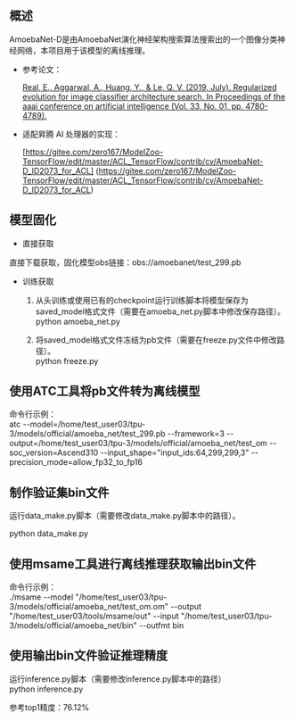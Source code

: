 <h2 id="概述.md">概述</h2>

AmoebaNet-D是由AmoebaNet演化神经架构搜索算法搜索出的一个图像分类神经网络，本项目用于该模型的离线推理。

- 参考论文：

    [Real, E., Aggarwal, A., Huang, Y., & Le, Q. V. (2019, July). Regularized evolution for image classifier architecture search. In Proceedings of the aaai conference on artificial intelligence (Vol. 33, No. 01, pp. 4780-4789).](https://arxiv.org/pdf/1802.01548.pdf) 


- 适配昇腾 AI 处理器的实现：
  
  [https://gitee.com/zero167/ModelZoo-TensorFlow/edit/master/ACL_TensorFlow/contrib/cv/AmoebaNet-D_ID2073_for_ACL]
(https://gitee.com/zero167/ModelZoo-TensorFlow/edit/master/ACL_TensorFlow/contrib/cv/AmoebaNet-D_ID2073_for_ACL)      



## 模型固化<a name="section168064817164"></a>

- 直接获取

直接下载获取，固化模型obs链接：obs://amoebanet/test_299.pb

- 训练获取

  1. 从头训练或使用已有的checkpoint运行训练脚本将模型保存为saved_model格式文件（需要在amoeba_net.py脚本中修改保存路径）。<br />
       python amoeba_net.py

  2. 将saved_model格式文件冻结为pb文件（需要在freeze.py文件中修改路径）。<br />
       python freeze.py


## 使用ATC工具将pb文件转为离线模型<a name="section20779114113713"></a>

命令行示例：<br />
    atc --model=/home/test_user03/tpu-3/models/official/amoeba_net/test_299.pb --framework=3 --output=/home/test_user03/tpu-3/models/official/amoeba_net/test_om --soc_version=Ascend310 --input_shape="input_ids:64,299,299,3" --precision_mode=allow_fp32_to_fp16




## 制作验证集bin文件<a name="section168064817164"></a>

运行data_make.py脚本（需要修改data_make.py脚本中的路径）。<br />

 python data_make.py

## 使用msame工具进行离线推理获取输出bin文件<a name="section168064817164"></a>

命令行示例：<br />
    ./msame --model  "/home/test_user03/tpu-3/models/official/amoeba_net/test_om.om" --output "/home/test_user03/tools/msame/out" --input "/home/test_user03/tpu-3/models/official/amoeba_net/bin"  --outfmt bin


## 使用输出bin文件验证推理精度<a name="section168064817164"></a>

运行inference.py脚本（需要修改inference.py脚本中的路径）<br />
 python inference.py<br />

参考top1精度：76.12%


